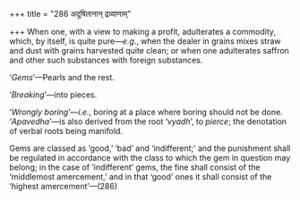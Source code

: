 +++
title = "286 अदूषितानान् द्रव्याणाम्"

+++
When one, with a view to making a profit, adulterates a commodity,
which, by itself, is quite pure—*e.g*., when the dealer in grains mixes
straw and dust with grains harvested quite clean; or when one
adulterates saffron and other such substances with foreign substances.

‘*Gems*’—Pearls and the rest.

‘*Breaking*’—into pieces.

‘*Wrongly boring*’—*i.e*., boring at a place where boring should not be
done. ‘*Apavedha*’—is also derived from the root ‘*vyadh*’, to *pierce*;
the denotation of verbal roots being manifold.

Gems are classed as ‘good,’ ‘bad’ and ‘indifferent;’ and the punishment
shall be regulated in accordance with the class to which the gem in
question may belong; in the case of ‘indifferent’ gems, the fine shall
consist of the ‘middlemost amercement,’ and in that ‘good’ ones it shall
consist of the ‘highest amercement’—(286)


